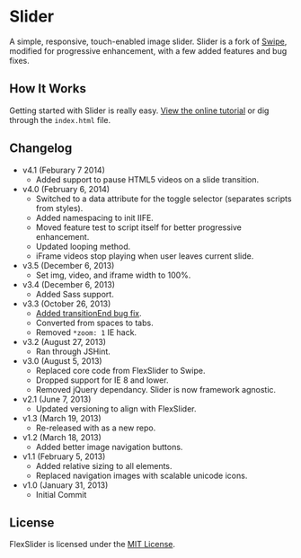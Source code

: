 # Slider
A simple, responsive, touch-enabled image slider. Slider is a fork of [Swipe](http://swipejs.com), modified for progressive enhancement, with a few added features and bug fixes.

## How It Works
Getting started with Slider is really easy. [View the online tutorial](http://cferdinandi.github.com/slider/) or dig through the `index.html` file.

## Changelog
* v4.1 (Feburary 7 2014)
  * Added support to pause HTML5 videos on a slide transition.
* v4.0 (February 6, 2014)
  * Switched to a data attribute for the toggle selector (separates scripts from styles).
  * Added namespacing to init IIFE.
  * Moved feature test to script itself for better progressive enhancement.
  * Updated looping method.
  * iFrame videos stop playing when user leaves current slide.
* v3.5 (December 6, 2013)
  * Set img, video, and iframe width to 100%.
* v3.4 (December 6, 2013)
  * Added Sass support.
* v3.3 (October 26, 2013)
  * [Added transitionEnd bug fix](https://github.com/cferdinandi/slider/issues/1).
  * Converted from spaces to tabs.
  * Removed `*zoom: 1` IE hack.
* v3.2 (August 27, 2013)
  * Ran through JSHint.
* v3.0 (August 5, 2013)
  * Replaced core code from FlexSlider to Swipe.
  * Dropped support for IE 8 and lower.
  * Removed jQuery dependancy. Slider is now framework agnostic.
* v2.1 (June 7, 2013)
  * Updated versioning to align with FlexSlider.
* v1.3 (March 19, 2013)
  * Re-released with as a new repo.
* v1.2 (March 18, 2013)
  * Added better image navigation buttons.
* v1.1 (February 5, 2013)
  * Added relative sizing to all elements.
  * Replaced navigation images with scalable unicode icons.
* v1.0 (January 31, 2013)
  * Initial Commit

## License
FlexSlider is licensed under the [MIT License](http://gomakethings.com/mit/).
